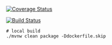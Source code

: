 [![Coverage Status](https://coveralls.io/repos/github/AntonyBaasan/receiptkeeper-data/badge.svg?branch=master)](https://coveralls.io/github/AntonyBaasan/receiptkeeper-data?branch=master)

[![Build Status](https://travis-ci.org/AntonyBaasan/receiptkeeper-data.svg?branch=master)](https://travis-ci.org/AntonyBaasan/receiptkeeper-data)


```
# local build
./mvnw clean package -Ddockerfile.skip

```
